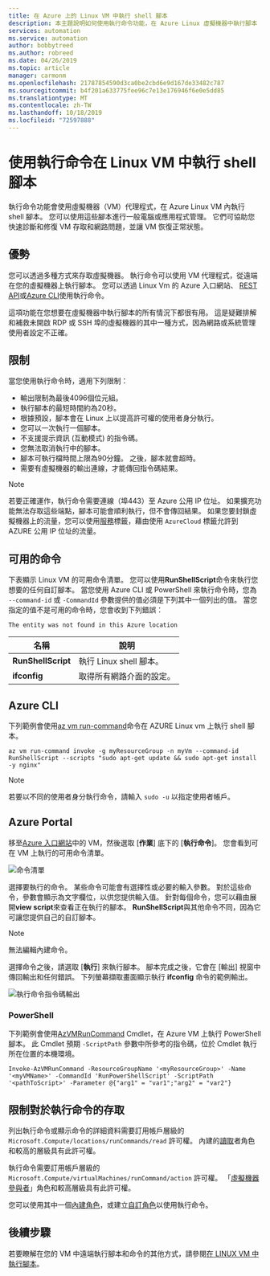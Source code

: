 ```yaml
---
title: 在 Azure 上的 Linux VM 中執行 shell 腳本
description: 本主題說明如何使用執行命令功能，在 Azure Linux 虛擬機器中執行腳本
services: automation
ms.service: automation
author: bobbytreed
ms.author: robreed
ms.date: 04/26/2019
ms.topic: article
manager: carmonm
ms.openlocfilehash: 21787854590d3ca0be2cbd6e9d167de33482c787
ms.sourcegitcommit: b4f201a633775fee96c7e13e176946f6e0e5dd85
ms.translationtype: MT
ms.contentlocale: zh-TW
ms.lasthandoff: 10/18/2019
ms.locfileid: "72597888"
---
```

# <a name="run-shell-scripts-in-your-linux-vm-by-using-run-command"></a>使用執行命令在 Linux VM 中執行 shell 腳本

執行命令功能會使用虛擬機器（VM）代理程式，在 Azure Linux VM 內執行 shell 腳本。 您可以使用這些腳本進行一般電腦或應用程式管理。 它們可協助您快速診斷和修復 VM 存取和網路問題，並讓 VM 恢復正常狀態。

## <a name="benefits"></a>優勢

您可以透過多種方式來存取虛擬機器。 執行命令可以使用 VM 代理程式，從遠端在您的虛擬機器上執行腳本。 您可以透過 Linux Vm 的 Azure 入口網站、 [REST API](/rest/api/compute/virtual%20machines%20run%20commands/runcommand)或[Azure CLI](/cli/azure/vm/run-command?view=azure-cli-latest#az-vm-run-command-invoke)使用執行命令。

這項功能在您想要在虛擬機器中執行腳本的所有情況下都很有用。 這是疑難排解和補救未開啟 RDP 或 SSH 埠的虛擬機器的其中一種方式，因為網路或系統管理使用者設定不正確。

## <a name="restrictions"></a>限制

當您使用執行命令時，適用下列限制：

* 輸出限制為最後4096個位元組。
* 執行腳本的最短時間約為20秒。
* 根據預設，腳本會在 Linux 上以提高許可權的使用者身分執行。
* 您可以一次執行一個腳本。
* 不支援提示資訊 (互動模式) 的指令碼。
* 您無法取消執行中的腳本。
* 腳本可執行檔時間上限為90分鐘。 之後，腳本就會超時。
* 需要有虛擬機器的輸出連線，才能傳回指令碼結果。

> [!NOTE]
> 若要正確運作，執行命令需要連線（埠443）至 Azure 公用 IP 位址。 如果擴充功能無法存取這些端點，腳本可能會順利執行，但不會傳回結果。 如果您要封鎖虛擬機器上的流量，您可以使用[服務](../../virtual-network/security-overview.md#service-tags)標籤，藉由使用 `AzureCloud` 標籤允許到 AZURE 公用 IP 位址的流量。

## <a name="available-commands"></a>可用的命令

下表顯示 Linux VM 的可用命令清單。 您可以使用**RunShellScript**命令來執行您想要的任何自訂腳本。 當您使用 Azure CLI 或 PowerShell 來執行命令時，您為 `--command-id` 或 `-CommandId` 參數提供的值必須是下列其中一個列出的值。 當您指定的值不是可用的命令時，您會收到下列錯誤：

```error
The entity was not found in this Azure location
```

|**名稱**|**說明**|
|---|---|
|**RunShellScript**|執行 Linux shell 腳本。|
|**ifconfig**| 取得所有網路介面的設定。|

## <a name="azure-cli"></a>Azure CLI

下列範例會使用[az vm run-command](/cli/azure/vm/run-command?view=azure-cli-latest#az-vm-run-command-invoke)命令在 AZURE Linux vm 上執行 shell 腳本。

```azurecli-interactive
az vm run-command invoke -g myResourceGroup -n myVm --command-id RunShellScript --scripts "sudo apt-get update && sudo apt-get install -y nginx"
```

> [!NOTE]
> 若要以不同的使用者身分執行命令，請輸入 `sudo -u` 以指定使用者帳戶。

## <a name="azure-portal"></a>Azure Portal

移至[Azure 入口網站](https://portal.azure.com)中的 VM，然後選取 [**作業**] 底下的 [**執行命令**]。 您會看到可在 VM 上執行的可用命令清單。

![命令清單](./media/run-command/run-command-list.png)

選擇要執行的命令。 某些命令可能會有選擇性或必要的輸入參數。 對於這些命令，參數會顯示為文字欄位，以供您提供輸入值。 針對每個命令，您可以藉由展開**view script**來查看正在執行的腳本。 **RunShellScript**與其他命令不同，因為它可讓您提供自己的自訂腳本。

> [!NOTE]
> 無法編輯內建命令。

選擇命令之後，請選取 [**執行**] 來執行腳本。 腳本完成之後，它會在 [輸出] 視窗中傳回輸出和任何錯誤。 下列螢幕擷取畫面顯示執行 **ifconfig** 命令的範例輸出。

![執行命令指令碼輸出](./media/run-command/run-command-script-output.png)

### <a name="powershell"></a>PowerShell

下列範例會使用[AzVMRunCommand](https://docs.microsoft.com/powershell/module/az.compute/invoke-azvmruncommand) Cmdlet，在 Azure VM 上執行 PowerShell 腳本。 此 Cmdlet 預期 `-ScriptPath` 參數中所參考的指令碼，位於 Cmdlet 執行所在位置的本機環境。

```powershell-interactive
Invoke-AzVMRunCommand -ResourceGroupName '<myResourceGroup>' -Name '<myVMName>' -CommandId 'RunPowerShellScript' -ScriptPath '<pathToScript>' -Parameter @{"arg1" = "var1";"arg2" = "var2"}
```

## <a name="limiting-access-to-run-command"></a>限制對於執行命令的存取

列出執行命令或顯示命令的詳細資料需要訂用帳戶層級的 `Microsoft.Compute/locations/runCommands/read` 許可權。 內建的[讀取](../../role-based-access-control/built-in-roles.md#reader)者角色和較高的層級具有此許可權。

執行命令需要訂用帳戶層級的 `Microsoft.Compute/virtualMachines/runCommand/action` 許可權。 「[虛擬機器參與者](../../role-based-access-control/built-in-roles.md#virtual-machine-contributor)」角色和較高層級具有此許可權。

您可以使用其中一個[內建角色](../../role-based-access-control/built-in-roles.md)，或建立[自訂角色](../../role-based-access-control/custom-roles.md)以使用執行命令。

## <a name="next-steps"></a>後續步驟

若要瞭解在您的 VM 中遠端執行腳本和命令的其他方式，請參閱[在 LINUX VM 中執行腳本](run-scripts-in-vm.md)。
